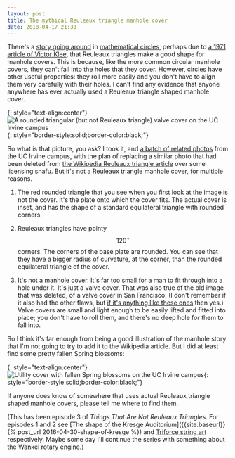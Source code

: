 ```yaml
---
layout: post
title: The mythical Reuleaux triangle manhole cover
date: 2018-04-17 21:38
---
```

There's a [story going around](http://mathtourist.blogspot.com/2010/08/manhole-cover-geometry.html) in [mathematical circles](https://www.sciencenews.org/article/rolling-reuleaux), perhaps due to [a 1971 article of Victor Klee](https://doi.org/10.2307/3026963), that Reuleaux triangles make a good shape for manhole covers. This is because, like the more common circular manhole covers, they can't fall into the holes that they cover. However, circles have other useful properties: they roll more easily and you don't have to align them very carefully with their holes. I can't find any evidence that anyone anywhere has ever actually used a Reuleaux triangle shaped manhole cover.

{: style="text-align:center"}
![A rounded triangular (but not Reuleaux triangle) valve cover on the UC Irvine campus](http://www.ics.uci.edu/~eppstein/pix/uciutil/26-m.jpg){: style="border-style:solid;border-color:black;"}

So what is that picture, you ask?
I took it, and [a batch of related photos](http://www.ics.uci.edu/~eppstein/pix/uciutil/) from the UC Irvine campus, with the plan of replacing a similar photo that had been deleted from [the Wikipedia Reuleaux triangle article](https://en.wikipedia.org/wiki/Reuleaux_triangle) over some licensing snafu. But it's not a Reuleaux triangle manhole cover, for multiple reasons.

1. The red rounded triangle that you see when you first look at the image is not the cover. It's the plate onto which the cover fits. The actual cover is inset, and has the shape of a standard equilateral triangle with rounded corners.

2. Reuleaux triangles have pointy $$120^\circ$$ corners. The corners of the base plate are rounded. You can see that they have a bigger radius of curvature, at the corner, than the rounded equilateral triangle of the cover.

3. It's not a manhole cover. It's far too small for a man to fit through into a hole under it. It's just a valve cover. That was also true of the old image that was deleted, of a valve cover in San Francisco. (I don't remember if it also had the other flaws, but [if it's anything like these ones](https://www.maa.org/community/columns/maa-found-math/maa-found-math-2008-week-21) then yes.) Valve covers are small and light enough to be easily lifted and fitted into place; you don't have to roll them, and there's no deep hole for them to fall into.

So I think it's far enough from being a good illustration of the manhole story that I'm not going to try to add it to the Wikipedia article. But I did at least find some pretty fallen Spring blossoms:

{: style="text-align:center"}
![Utility cover with fallen Spring blossoms on the UC Irvine campus](http://www.ics.uci.edu/~eppstein/pix/uciutil/40-m.jpg){: style="border-style:solid;border-color:black;"}

If anyone does know of somewhere that uses actual Reuleaux triangle shaped manhole covers, please tell me where to find them.

(This has been episode 3 of _Things That Are Not Reuleaux Triangles_. For episodes 1 and 2 see [The shape of the Kresge Auditorium]({{site.baseurl}}{% post_url 2016-04-30-shape-of-kresge %}) and [Triforce string art](https://web.archive.org/web/20190217225035/https://plus.google.com/100003628603413742554/posts/DpF5krEaU9u) respectively. Maybe some day I'll continue the series with something about the Wankel rotary engine.)